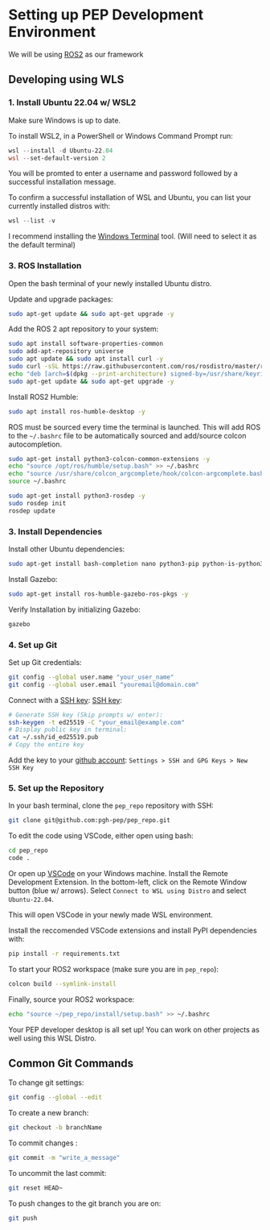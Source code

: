 # Setting up PEP Development Environment

We will be using [ROS2](https://docs.ros.org/en/humble/index.html) as our framework

## Developing using WLS

### 1. Install Ubuntu 22.04 w/ WSL2

Make sure Windows is up to date.

To install WSL2, in a PowerShell or Windows Command Prompt run:

```powershell
wsl --install -d Ubuntu-22.04
wsl --set-default-version 2
```

You will be promted to enter a username and password followed by a successful installation message.

To confirm a successful installation of WSL and Ubuntu, you can list your currently installed distros with:

```powershell
wsl --list -v
```

I recommend installing the [Windows Terminal](https://www.microsoft.com/store/productId/9N0DX20HK701?ocid=pdpshare) tool. (Will need to select it as the default terminal)

### 3. ROS Installation

Open the bash terminal of your newly installed Ubuntu distro.

Update and upgrade packages:

```bash
sudo apt-get update && sudo apt-get upgrade -y
```

Add the ROS 2 apt repository to your system:

```bash
sudo apt install software-properties-common
sudo add-apt-repository universe
sudo apt update && sudo apt install curl -y
sudo curl -sSL https://raw.githubusercontent.com/ros/rosdistro/master/ros.key -o /usr/share/keyrings/ros-archive-keyring.gpg
echo "deb [arch=$(dpkg --print-architecture) signed-by=/usr/share/keyrings/ros-archive-keyring.gpg] http://packages.ros.org/ros2/ubuntu $(. /etc/os-release && echo $UBUNTU_CODENAME) main" | sudo tee /etc/apt/sources.list.d/ros2.list > /dev/null
sudo apt-get update && sudo apt-get upgrade -y
```

Install ROS2 Humble:

```bash
sudo apt install ros-humble-desktop -y
```

ROS must be sourced every time the terminal is launched. This will add ROS to the `~/.bashrc` file to be automatically sourced and add/source colcon autocompletion.

```bash
sudo apt-get install python3-colcon-common-extensions -y
echo "source /opt/ros/humble/setup.bash" >> ~/.bashrc
echo "source /usr/share/colcon_argcomplete/hook/colcon-argcomplete.bash" >> ~/.bashrc
source ~/.bashrc
```

```bash
sudo apt-get install python3-rosdep -y
sudo rosdep init
rosdep update
```

### 3. Install Dependencies

Install other Ubuntu dependencies:

```bash
sudo apt-get install bash-completion nano python3-pip python-is-python3 -y
```

Install Gazebo:

```bash
sudo apt-get install ros-humble-gazebo-ros-pkgs -y
```

Verify Installation by initializing Gazebo:

```bash
gazebo
```

### 4. Set up Git

Set up Git credentials:

```bash
git config --global user.name "your_user_name"
git config --global user.email "youremail@domain.com"
```

Connect with a [SSH key](https://docs.github.com/en/authentication/connecting-to-github-with-ssh/generating-a-new-ssh-key-and-adding-it-to-the-ssh-agent):
[SSH key](https://docs.github.com/en/authentication/connecting-to-github-with-ssh/generating-a-new-ssh-key-and-adding-it-to-the-ssh-agent):

```bash
# Generate SSH key (Skip prompts w/ enter):
ssh-keygen -t ed25519 -C "your_email@example.com"
# Display public key in terminal:
cat ~/.ssh/id_ed25519.pub
# Copy the entire key
```

Add the key to your [github account](https://docs.github.com/en/authentication/connecting-to-github-with-ssh/adding-a-new-ssh-key-to-your-github-account): `Settings > SSH and GPG Keys > New SSH Key`

### 5. Set up the Repository

In your bash terminal, clone the `pep_repo` repository with SSH:

```bash
git clone git@github.com:pgh-pep/pep_repo.git
```

To edit the code using VSCode, either open using bash:

```bash
cd pep_repo
code .
```

Or open up [VSCode](https://code.visualstudio.com/download) on your Windows machine. Install the Remote Development Extension.
In the bottom-left, click on the Remote Window button (blue w/ arrows).
Select `Connect to WSL using Distro` and select `Ubuntu-22.04`.

This will open VSCode in your newly made WSL environment.

Install the reccomended VSCode extensions and install PyPI dependencies with:

```bash
pip install -r requirements.txt
```

To start your ROS2 workspace (make sure you are in `pep_repo`):

```bash
colcon build --symlink-install
```
Finally, source your ROS2 workspace:

```bash
echo "source ~/pep_repo/install/setup.bash" >> ~/.bashrc
```

Your PEP developer desktop is all set up! You can work on other projects as well using this WSL Distro.

## Common Git Commands

To change git settings:

```bash
git config --global --edit
```

To create a new branch:

```bash
git checkout -b branchName
```

To commit changes :

```bash
git commit -m "write_a_message"
```

To uncommit the last commit:

```bash
git reset HEAD~
```

To push changes to the git branch you are on:

```bash
git push
```
